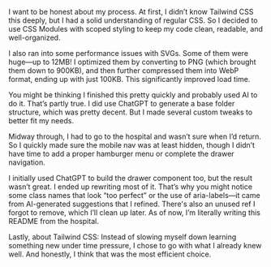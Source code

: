
I want to be honest about my process. At first, I didn’t know Tailwind CSS this deeply, but I had a solid understanding of regular CSS. So I decided to use CSS Modules with scoped styling to keep my code clean, readable, and well-organized.

I also ran into some performance issues with SVGs. Some of them were huge—up to 12MB! I optimized them by converting to PNG (which brought them down to 900KB), and then further compressed them into WebP format, ending up with just 100KB. This significantly improved load time.

You might be thinking I finished this pretty quickly and probably used AI to do it. That’s partly true. I did use ChatGPT to generate a base folder structure, which was pretty decent. But I made several custom tweaks to better fit my needs.

Midway through, I had to go to the hospital and wasn’t sure when I’d return. So I quickly made sure the mobile nav was at least hidden, though I didn’t have time to add a proper hamburger menu or complete the drawer navigation.

I initially used ChatGPT to build the drawer component too, but the result wasn’t great. I ended up rewriting most of it. That’s why you might notice some class names that look “too perfect” or the use of aria-labels—it came from AI-generated suggestions that I refined. There's also an unused ref I forgot to remove, which I’ll clean up later. As of now, I’m literally writing this README from the hospital.

Lastly, about Tailwind CSS: Instead of slowing myself down learning something new under time pressure, I chose to go with what I already knew well. And honestly, I think that was the most efficient choice.